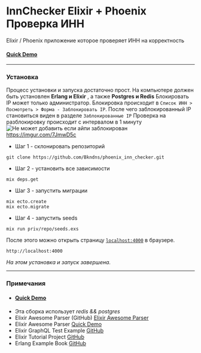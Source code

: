 # InnChecker Elixir + Phoenix Проверка ИНН

Elixir / Phoenix приложение которое проверяет ИНН на корректность

#### [Quick Demo](https://agile-fjord-12058.herokuapp.com/)

***

### Установка
Процесс установки и запуска достаточно прост.
На компьютере должен быть установлен **Erlang и Elixir** , а также **Postgres и Redis**
Блокировать IP может только администратор.
Блокировка происходит в `Список ИНН > Посмотреть > Форма - Заблокировать IP`. После чего заблокированный IP становиться виден в разделе `Заблокированные IP`
Проверка на разблокировку происходит с интервалом в 1 минуту
![Не может добавить если айпи заблокирован](https://imgur.com/7JmwD5c) https://imgur.com/7JmwD5c

* Шаг 1 - склонировать репозиторий
``` 
git clone https://github.com/Bkndns/phoenix_inn_checker.git
```
* Шаг 2 - установить все зависимости 
```
mix deps.get
```
* Шаг 3 - запустить миграции
```
mix ecto.create
mix ecto.migrate
```
* Шаг 4 - запустить seeds
```
mix run priv/repo/seeds.exs
```

После этого можно открыть страницу [`localhost:4000`](http://localhost:4000) в браузере.
```
http://localhost:4000
```

*На этом установка и запуск завершена.*
***
### Примечания

  * #### [Quick Demo](https://agile-fjord-12058.herokuapp.com/)
  * Эта сборка использует *redis && postgres*
  * Elixir Awesome Parser (GitHub) [Elixir Awesome Parser](https://github.com/Bkndns/phoenix_gitsome/)
  * Elixir Awesome Parser [Quick Demo](https://miniature-loose-blowfish.gigalixirapp.com/)
  * Elixir GraphQL Test Example [GitHub](https://github.com/Bkndns/elixir_test_graphql_news_and_users)
  * Elixir Tutorial Project [GitHub](https://github.com/Bkndns/elixir_phoenix_tutorial_project)
  * Erlang Example Book [GitHub](https://github.com/Bkndns/erlang_learning_examples_files)
